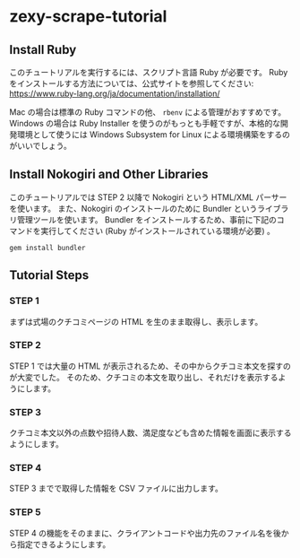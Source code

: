 zexy-scrape-tutorial
====

Install Ruby
----

このチュートリアルを実行するには、スクリプト言語 Ruby が必要です。
Ruby をインストールする方法については、公式サイトを参照してください: https://www.ruby-lang.org/ja/documentation/installation/

Mac の場合は標準の Ruby コマンドの他、 `rbenv` による管理がおすすめです。
Windows の場合は Ruby Installer を使うのがもっとも手軽ですが、本格的な開発環境として使うには Windows Subsystem for Linux による環境構築をするのがいいでしょう。

Install Nokogiri and Other Libraries
----

このチュートリアルでは STEP 2 以降で Nokogiri という HTML/XML パーサーを使います。
また、Nokogiri のインストールのために Bundler というライブラリ管理ツールを使います。
Bundler をインストールするため、事前に下記のコマンドを実行してください (Ruby がインストールされている環境が必要) 。

```
gem install bundler
```

Tutorial Steps
----

### STEP 1

まずは式場のクチコミページの HTML を生のまま取得し、表示します。

### STEP 2

STEP 1 では大量の HTML が表示されるため、その中からクチコミ本文を探すのが大変でした。
そのため、クチコミの本文を取り出し、それだけを表示するようにします。

### STEP 3

クチコミ本文以外の点数や招待人数、満足度なども含めた情報を画面に表示するようにします。

### STEP 4

STEP 3 までで取得した情報を CSV ファイルに出力します。

### STEP 5

STEP 4 の機能をそのままに、クライアントコードや出力先のファイル名を後から指定できるようにします。

